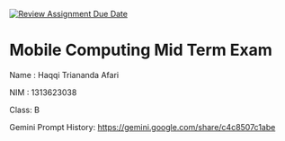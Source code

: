 [![Review Assignment Due Date](https://classroom.github.com/assets/deadline-readme-button-22041afd0340ce965d47ae6ef1cefeee28c7c493a6346c4f15d667ab976d596c.svg)](https://classroom.github.com/a/T0qt99Uw)
# Mobile Computing Mid Term Exam
Name : Haqqi Triananda Afari

NIM  : 1313623038

Class: B

Gemini Prompt History: https://gemini.google.com/share/c4c8507c1abe

